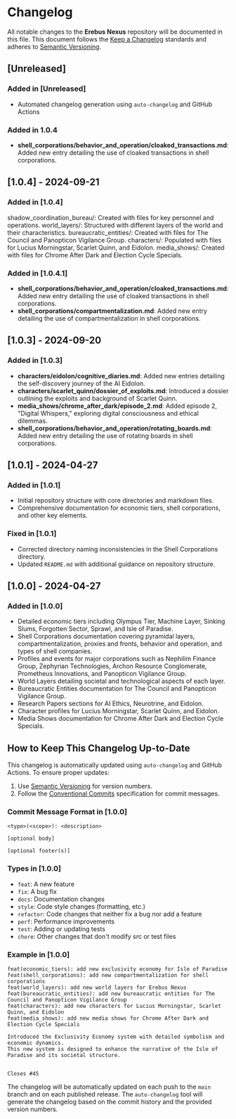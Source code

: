 # Changelog

All notable changes to the **Erebus Nexus** repository will be documented in this file. This document follows the [Keep a Changelog](https://keepachangelog.com/en/1.0.0/) standards and adheres to [Semantic Versioning](https://semver.org/spec/v2.0.0.html).

## [Unreleased]

### Added in [Unreleased]

- Automated changelog generation using `auto-changelog` and GitHub Actions

### Added in 1.0.4

- **shell_corporations/behavior_and_operation/cloaked_transactions.md**: Added new entry detailing the use of cloaked transactions in shell corporations.

## [1.0.4] - 2024-09-21

### Added in [1.0.4]

shadow_coordination_bureau/: Created with files for key personnel and operations.
world_layers/: Structured with different layers of the world and their characteristics.
bureaucratic_entities/: Created with files for The Council and Panopticon Vigilance Group.
characters/: Populated with files for Lucius Morningstar, Scarlet Quinn, and Eidolon.
media_shows/: Created with files for Chrome After Dark and Election Cycle Specials.

### Added in [1.0.4.1]

- **shell_corporations/behavior_and_operation/cloaked_transactions.md**: Added new entry detailing the use of cloaked transactions in shell corporations.
- **shell_corporations/compartmentalization.md**: Added new entry detailing the use of compartmentalization in shell corporations.

## [1.0.3] - 2024-09-20

### Added in [1.0.3]

- **characters/eidolon/cognitive_diaries.md**: Added new entries detailing the self-discovery journey of the AI Eidolon.
- **characters/scarlet_quinn/dossier_of_exploits.md**: Introduced a dossier outlining the exploits and background of Scarlet Quinn.
- **media_shows/chrome_after_dark/episode_2.md**: Added episode 2, "Digital Whispers," exploring digital consciousness and ethical dilemmas.
- **shell_corporations/behavior_and_operation/rotating_boards.md**: Added new entry detailing the use of rotating boards in shell corporations.

## [1.0.1] - 2024-04-27

### Added in [1.0.1]

- Initial repository structure with core directories and markdown files.
- Comprehensive documentation for economic tiers, shell corporations, and other key elements.

### Fixed in [1.0.1]

- Corrected directory naming inconsistencies in the Shell Corporations directory.
- Updated `README.md` with additional guidance on repository structure.

## [1.0.0] - 2024-04-27

### Added in [1.0.0]

- Detailed economic tiers including Olympus Tier, Machine Layer, Sinking Slums, Forgotten Sector, Sprawl, and Isle of Paradise.
- Shell Corporations documentation covering pyramidal layers, compartmentalization, proxies and fronts, behavior and operation, and types of shell companies.
- Profiles and events for major corporations such as Nephilim Finance Group, Zephyrian Technologies, Archon Resource Conglomerate, Prometheus Innovations, and Panopticon Vigilance Group.
- World Layers detailing societal and technological aspects of each layer.
- Bureaucratic Entities documentation for The Council and Panopticon Vigilance Group.
- Research Papers sections for AI Ethics, Neurotrine, and Eidolon.
- Character profiles for Lucius Morningstar, Scarlet Quinn, and Eidolon.
- Media Shows documentation for Chrome After Dark and Election Cycle Specials.

## How to Keep This Changelog Up-to-Date

This changelog is automatically updated using `auto-changelog` and GitHub Actions. To ensure proper updates:

1. Use [Semantic Versioning](https://semver.org/) for version numbers.
2. Follow the [Conventional Commits](https://www.conventionalcommits.org/en/v1.0.0/) specification for commit messages.

### Commit Message Format in [1.0.0]

```plaintext
<type>(<scope>): <description>

[optional body]

[optional footer(s)]
```

### Types in [1.0.0]

- `feat`: A new feature
- `fix`: A bug fix
- `docs`: Documentation changes
- `style`: Code style changes (formatting, etc.)
- `refactor`: Code changes that neither fix a bug nor add a feature
- `perf`: Performance improvements
- `test`: Adding or updating tests
- `chore`: Other changes that don't modify src or test files

### Example in [1.0.0]

```plaintext
feat(economic_tiers): add new exclusivity economy for Isle of Paradise
feat(shell_corporations): add new compartmentalization for shell corporations
feat(world_layers): add new world layers for Erebus Nexus
feat(bureaucratic_entities): add new bureaucratic entities for The Council and Panopticon Vigilance Group
feat(characters): add new characters for Lucius Morningstar, Scarlet Quinn, and Eidolon
feat(media_shows): add new media shows for Chrome After Dark and Election Cycle Specials

Introduced the Exclusivity Economy system with detailed symbolism and economic dynamics.
This new system is designed to enhance the narrative of the Isle of Paradise and its societal structure.


Closes #45
```

The changelog will be automatically updated on each push to the `main` branch and on each published release. The `auto-changelog` tool will generate the changelog based on the commit history and the provided version numbers.
